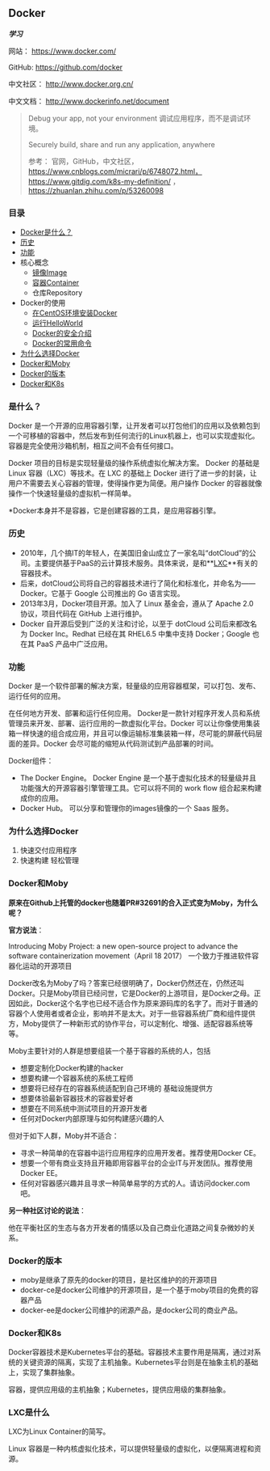 ## Docker
**_学习_**

网站： https://www.docker.com/

GitHub: https://github.com/docker

中文社区： http://www.docker.org.cn/

中文文档： http://www.dockerinfo.net/document

> Debug your app, not your environment  调试应用程序，而不是调试环境。
>
> Securely build, share and run any application, anywhere
>
> 参考： 官网，GitHub，中文社区，
> https://www.cnblogs.com/micrari/p/6748072.html， 
> https://www.gitdig.com/k8s-my-definition/ ，
> https://zhuanlan.zhihu.com/p/53260098 

### 目录
* [Docker是什么？](#是什么？)
* [历史](#历史)
* [功能](#功能)
* 核心概念
    * [镜像Image](镜像Image.md)
    * [容器Container](Docker容器.md)
    * 仓库Repository
* Docker的使用
    * [在CentOS环境安装Docker](Docker安装-CentOS.md)
    * [运行HelloWorld](实例-在Docker中运行helloworld.md)
    * [Docker的安全介绍](安全介绍.md)
    * [Docker的常用命令](Docker-Commands.md)
* [为什么选择Docker](#为什么选择Docker)
* [Docker和Moby](#Docker和Moby)
* [Docker的版本](#Docker的版本)
* [Docker和K8s](#Docker和K8s)

### 是什么？

Docker 是一个开源的应用容器引擎，让开发者可以打包他们的应用以及依赖包到一个可移植的容器中，然后发布到任何流行的Linux机器上，也可以实现虚拟化。容器是完全使用沙箱机制，相互之间不会有任何接口。

Docker 项目的目标是实现轻量级的操作系统虚拟化解决方案。 Docker 的基础是 Linux 容器（LXC）等技术。在 LXC 的基础上 Docker 进行了进一步的封装，让用户不需要去关心容器的管理，使得操作更为简便。用户操作 Docker 的容器就像操作一个快速轻量级的虚拟机一样简单。

*Docker本身并不是容器，它是创建容器的工具，是应用容器引擎。
### 历史

* 2010年，几个搞IT的年轻人，在美国旧金山成立了一家名叫“dotCloud”的公司。主要提供基于PaaS的云计算技术服务。具体来说，是和**[LXC](#LXC是什么)**有关的容器技术。
* 后来，dotCloud公司将自己的容器技术进行了简化和标准化，并命名为——Docker。它基于 Google 公司推出的 Go 语言实现。
* 2013年3月，Docker项目开源。加入了 Linux 基金会，遵从了 Apache 2.0 协议，项目代码在 GitHub 上进行维护。
* Docker 自开源后受到广泛的关注和讨论，以至于 dotCloud 公司后来都改名为 Docker Inc。Redhat 已经在其 RHEL6.5 中集中支持 Docker；Google 也在其 PaaS 产品中广泛应用。

### 功能

Docker 是一个软件部署的解决方案，轻量级的应用容器框架，可以打包、发布、运行任何的应用。

在任何地方开发、部署和运行任何应用。 Docker是一款针对程序开发人员和系统管理员来开发、部署、运行应用的一款虚拟化平台。Docker 可以让你像使用集装箱一样快速的组合成应用，并且可以像运输标准集装箱一样，尽可能的屏蔽代码层面的差异。Docker 会尽可能的缩短从代码测试到产品部署的时间。

Docker组件：
* The Docker Engine。 Docker Engine 是一个基于虚拟化技术的轻量级并且功能强大的开源容器引擎管理工具。它可以将不同的 work flow 组合起来构建成你的应用。
* Docker Hub。 可以分享和管理你的images镜像的一个 Saas 服务。

### 为什么选择Docker

1. 快速交付应用程序
2. 快速构建 轻松管理

### Docker和Moby

**原来在Github上托管的docker也随着PR#32691的合入正式变为Moby，为什么呢？**

**官方说法**： 

Introducing Moby Project: a new open-source project to advance the software containerization movement（April 18 2017）
一个致力于推进软件容器化运动的开源项目

Docker改名为Moby了吗？答案已经很明确了，Docker仍然还在，仍然还叫Docker。只是Moby项目已经问世，它是Docker的上游项目，是Docker之母。正因如此，Docker这个名字也已经不适合作为原来源码库的名字了。而对于普通的容器个人使用者或者企业，影响并不是太大。对于一些容器系统厂商和组件提供方，Moby提供了一种新形式的协作平台，可以定制化、增强、适配容器系统等等。

Moby主要针对的人群是想要组装一个基于容器的系统的人，包括
* 想要定制化Docker构建的hacker
* 想要构建一个容器系统的系统工程师
* 想要将已经存在的容器系统适配到自己环境的 基础设施提供方
* 想要体验最新容器技术的容器爱好者
* 想要在不同系统中测试项目的开源开发者
* 任何对Docker内部原理与如何构建感兴趣的人

但对于如下人群，Moby并不适合：
* 寻求一种简单的在容器中运行应用程序的应用开发者。推荐使用Docker CE。
* 想要一个带有商业支持且开箱即用容器平台的企业IT与开发团队。推荐使用Docker EE。
* 任何对容器感兴趣并且寻求一种简单易学的方式的人。请访问docker.com吧。

**另一种社区讨论的说法**：

他在平衡社区的生态与各方开发者的情感以及自己商业化道路之间复杂微妙的关系。

### Docker的版本

* moby是继承了原先的docker的项目，是社区维护的的开源项目
* docker-ce是docker公司维护的开源项目，是一个基于moby项目的免费的容器产品
* docker-ee是docker公司维护的闭源产品，是docker公司的商业产品。

### Docker和K8s

Docker容器技术是Kubernetes平台的基础。容器技术主要作用是隔离，通过对系统的关键资源的隔离，实现了主机抽象。Kubernetes平台则是在抽象主机的基础上，实现了集群抽象。

容器，提供应用级的主机抽象；Kubernetes，提供应用级的集群抽象。


### LXC是什么

LXC为Linux Container的简写。

Linux 容器是一种内核虚拟化技术，可以提供轻量级的虚拟化，以便隔离进程和资源。